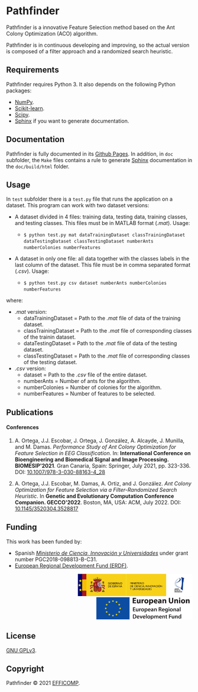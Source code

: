 # Pathfinder

Pathfinder is a innovative Feature Selection method based on the Ant Colony Optimization (ACO) algorithm.

Pathfinder is in continuous developing and improving, so the actual version is composed of a filter approach and a randomized search heuristic.

## Requirements

Pathfinder requires Python 3. It also depends on the following Python packages:

* [NumPy](https://numpy.org/).
* [Scikit-learn](https://scikit-learn.org/stable/).
* [Scipy](https://www.scipy.org/).
* [Sphinx](https://www.sphinx-doc.org/en/master/) if you want to generate documentation.

## Documentation

Pathfinder is fully documented in its [Github Pages](https://efficomp.github.io/Pathfinder/). In addition, in `doc` subfolder, the `Make` files contains a rule to generate [Sphinx](https://www.sphinx-doc.org/en/master/) documentation in the `doc/build/html` folder. 

## Usage

In `test` subfolder there is a `test.py` file that runs the application on a dataset. This program can work with two dataset versions:
 * A dataset divided in 4 files: training data, testing data, training classes, and testing classes. This files must be in MATLAB format (_.mat_). Usage:
    * `$ python test.py mat dataTrainingDataset classTrainingDataset dataTestingDataset classTestingDataset numberAnts numberColonies numberFeatures`

 * A dataset in only one file: all data together with the classes labels in the last column of the dataset. This file must be in comma separated format (_.csv_). Usage:
    * `$ python test.py csv dataset numberAnts numberColonies numberFeatures`

where:
- _.mat_ version:
  - dataTrainingDataset = Path to the _.mat_ file of data of the training dataset.
  - classTrainingDataset = Path to the _.mat_ file of corresponding classes of the trainin dataset.
  - dataTestingDataset = Path to the _.mat_ file of data of the testing dataset.
  - classTestingDataset = Path to the _.mat_ file of corresponding classes of the testing dataset.
- _.csv_ version: 
  - dataset = Path to the _.csv_ file of the entire dataset.
  - numberAnts = Number of ants for the algorithm.
  - numberColonies = Number of colonies for the algorithm.
  - numberFeatures = Number of features to  be selected.


## Publications

#### Conferences

1. A. Ortega, J.J. Escobar, J. Ortega, J. González, A. Alcayde, J. Munilla, and M. Damas. *Performance Study of Ant Colony Optimization for Feature Selection in EEG Classification*. In: **International Conference on Bioengineering and Biomedical Signal and Image Processing. BIOMESIP'2021**. Gran Canaria, Spain: Springer, July 2021, pp. 323-336. DOI: [10.1007/978-3-030-88163-4_28](https://doi.org/10.1007/978-3-030-88163-4_28)

2. A. Ortega, J.J. Escobar, M. Damas, A. Ortiz, and J. González. *Ant Colony Optimization for Feature Selection via a Filter-Randomized Search Heuristic*. In **Genetic and Evolutionary Computation Conference Companion. GECCO'2022**. Boston, MA, USA: ACM, July 2022. DOI: [10.1145/3520304.3528817](https://doi.org/10.1145/3520304.3528817)

## Funding

This work has been funded by:
* Spanish *[Ministerio de Ciencia, Innovación y Universidades](https://www.ciencia.gob.es/)* under grant number PGC2018-098813-B-C31. 
* [European Regional Development Fund (ERDF)](https://ec.europa.eu/regional_policy/en/funding/erdf/).

<div style="text-align: right">
  <img src="https://raw.githubusercontent.com/efficomp/Hpmoon/main/docs/logos/miciu.jpg" height="60">
  <img src="https://raw.githubusercontent.com/efficomp/Hpmoon/main/docs/logos/erdf.png" height="60">
</div>

## License

[GNU GPLv3](https://www.gnu.org/licenses/gpl-3.0.md).

## Copyright

Pathfinder © 2021 [EFFICOMP](https://efficomp.ugr.es).
